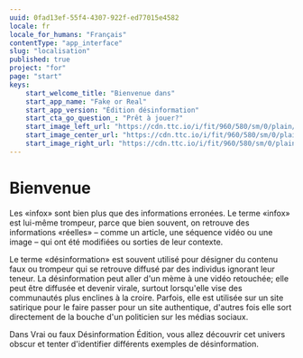 ```yaml
---
uuid: 0fad13ef-55f4-4307-922f-ed77015e4582
locale: fr
locale_for_humans: "Français"
contentType: "app_interface"
slug: "localisation"
published: true
project: "for"
page: "start"
keys:
    start_welcome_title: "Bienvenue dans"
    start_app_name: "Fake or Real"
    start_app_version: "Édition désinformation"
    start_cta_go_question_: "Prêt à jouer?"
    start_image_left_url: "https://cdn.ttc.io/i/fit/960/580/sm/0/plain/fake-or-real-news-edition/1.jpg"
    start_image_center_url: "https://cdn.ttc.io/i/fit/960/580/sm/0/plain/fake-or-real-news-edition/2.jpg"
    start_image_right_url: "https://cdn.ttc.io/i/fit/960/580/sm/0/plain/fake-or-real-news-edition/3.jpg"
---
```

# Bienvenue

Les «infox» sont bien plus que des informations erronées. Le terme «infox» est lui-même trompeur, parce que bien souvent, on retrouve des informations «réelles» – comme un article, une séquence vidéo ou une image – qui ont été modifiées ou sorties de leur contexte.

Le terme «désinformation» est souvent utilisé pour désigner du contenu faux ou trompeur qui se retrouve diffusé par des individus ignorant leur teneur. La désinformation peut aller d'un mème à une vidéo retouchée; elle peut être diffusée et devenir virale, surtout lorsqu'elle vise des communautés plus enclines à la croire. Parfois, elle est utilisée sur un site satirique pour le faire passer pour un site authentique, d'autres fois elle sort directement de la bouche d'un politicien sur les médias sociaux.

Dans Vrai ou faux Désinformation Édition, vous allez découvrir cet univers obscur et tenter d'identifier différents exemples de désinformation.
